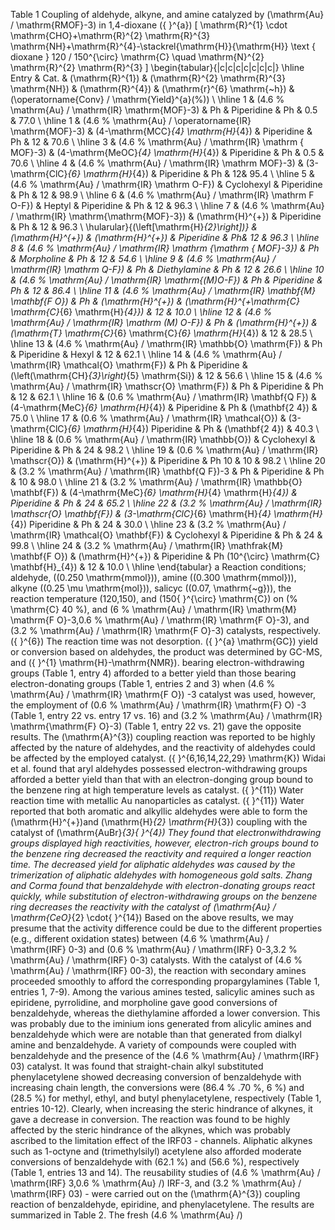 Table 1 Coupling of aldehyde, alkyne, and amine catalyzed by \(\mathrm{Au} / \mathrm{RMOF}-3\) in 1,4-dioxane \({ }^{a}\)
\[
\mathrm{R}^{1} \cdot \mathrm{CHO}+\mathrm{R}^{2} \mathrm{R}^{3} \mathrm{NH}+\mathrm{R}^{4}-\stackrel{\mathrm{H}}{\mathrm{H}} \text { dioxane } 120 / 150^{\circ} \mathrm{C} \quad \mathrm{N}^{2} \mathrm{R}^{2} \mathrm{R}^{3}
\]
\begin{tabular}{|c|c|c|c|c|c|c|}
\hline Entry & Cat. & \(\mathrm{R}^{1}\) & \(\mathrm{R}^{2} \mathrm{R}^{3} \mathrm{NH}\) & \(\mathrm{R}^{4}\) & \(\mathrm{r}^{6} \mathrm{~h}\) & \(\operatorname{Conv} / \mathrm{Yield}^{a}(\%)\) \\
\hline 1 & \(4.6 \% \mathrm{Au} / \mathrm{IR} \mathrm{MOF}-3\) & Ph & Piperidine & Ph & 0.5 & 77.0 \\
\hline 1 & \(4.6 \% \mathrm{Au} / \operatorname{IR} \mathrm{MOF}-3\) & \(4-\mathrm{MCC}_{4} \mathrm{H}_{4}\) & Piperidine & Ph & 12 & 70.6 \\
\hline 3 & \(4.6 \% \mathrm{Au} / \mathrm{IR} \mathrm { MOF}-3\) & \(4-\mathrm{MeOC}_{4} \mathrm{H}_{4}\) & Piperidine & Ph & 0.5 & 70.6 \\
\hline 4 & \(4.6 \% \mathrm{Au} / \mathrm{IR} \mathrm MOF}-3\) & \(3-\mathrm{ClC}_{6} \mathrm{H}_{4}\) & Piperidine & Ph & 12& 95.4 \\
\hline 5 & \(4.6 \% \mathrm{Au} / \mathrm{IR} \mathrm O-F}\) & Cyclohexyl & Piperidine & Ph & 12 & 98.9 \\
\hline 6 & \(4.6 \% \mathrm{Au} / \mathrm{IR} \mathrm F O-F}\) & Heptyl & Piperidine & Ph & 12 & 96.3 \\
\hline 7 & \(4.6 \% \mathrm{Au} / \mathrm{IR} \mathrm{\mathrm{MOF}-3}\) & \(\mathrm{H}^{+}\) & Piperidine & Ph & 12 & 96.3 \\
\hularular}{\(\left[\mathrm{H}_{2}\right]\)} & \(\mathrm{H}^{+}\) & \(\mathrm{H}^{+}\) & Piperidine & Ph& 12 & 96.3 \\
\hline 8 & \(4.6 \% \mathrm{Au} / \mathrm{IR} \mathrm {\mathrm { MOF}-3}\) & Ph & Morpholine & Ph & 12 & 54.6 \\
\hline 9 & \(4.6 \% \mathrm{Au} / \mathrm{IR} \mathrm Q-F}\) & Ph & Diethylamine & Ph & 12 & 26.6 \\
\hline 10 & \(4.6 \% \mathrm{Au} / \mathrm{IR} \mathrm{(M)O-F}\) & Ph & Piperidine & Ph & 12 & 86.4 \\
\hline 11 & \(4.6 \% \mathrm{Au} / \mathrm{IR} \mathbf{M} \mathbf{F O}\) & Ph & \(\mathrm{H}^{+}\) & \(\mathrm{H}^{+\mathrm{C} \mathrm{C}_{6} \mathrm{H}_{4}}\) & 12 & 10.0 \\
\hline 12 & \(4.6 \% \mathrm{Au} / \mathrm{IR} \mathrm (M) O-F}\) & Ph & \(\mathrm{H}^{+}\) & \(\mathrm{T} \mathrm{C}_{6} \mathrm{C}_{6} \mathrm{H}_{4}\) & 12 & 28.5 \\
\hline 13 & \(4.6 \% \mathrm{Au} / \mathrm{IR} \mathbb{O} \mathrm{F}\) & Ph & Piperidine & Hexyl & 12 & 62.1 \\
\hline 14 & \(4.6 \% \mathrm{Au} / \mathrm{IR} \mathcal{O} \mathrm{F}\) & Ph & Piperidine & \(\left(\mathrm{CH}_{3}\right)_{5} \mathrm{Si}\) & 12 & 56.6 \\
\hline 15 & \(4.6 \% \mathrm{Au} / \mathrm{IR} \mathscr{O} \mathrm{F}\) & Ph & Piperidine & Ph & 12 & 62.1 \\
\hline 16 & \(0.6 \% \mathrm{Au} / \mathrm{IR} \mathbf{Q F}\) & \(4-\mathrm{MeC}_{6} \mathrm{H}_{4}\) & Piperidine & Ph & \(\mathbf{2 4}\) & 75.0 \\
\hline 17 & \(0.6 \% \mathrm{Au} / \mathrm{IR} \mathcal{O}\) & \(3-\mathrm{ClC}_{6} \mathrm{H}_{4}\) Piperidine & Ph & \(\mathbf{2 4}\) & 40.3 \\
\hline 18 & \(0.6 \% \mathrm{Au} / \mathrm{IR} \mathbb{O}\) & Cyclohexyl & Piperidine & Ph & 24 & 98.2 \\
\hline 19 & \(0.6 \% \mathrm{Au} / \mathrm{IR} \mathscr{O}\) & \(\mathrm{H}^{+}\) & Piperidine & Ph 10 & 10 & 98.2 \\
\hline 20 & \(3.2 \% \mathrm{Au} / \mathrm{IR} \mathbf{Q F}\)-3 & Ph & Piperidine & Ph & 10 & 98.0 \\
\hline 21 & \(3.2 \% \mathrm{Au} / \mathrm{IR} \mathbb{O} \mathbf{F}\) & \(4-\mathrm{MeC}_{6} \mathrm{H}_{4} \mathrm{H}_{4}\) & Piperidine & Ph & 24 & 65.2 \\
\hline 22 & \(3.2 \% \mathrm{Au} / \mathrm{IR} \mathscr{O} \mathbf{F}\) & \(3-\mathrm{ClC}_{6} \mathrm{H}_{4} \mathrm{H}_{4}\) Piperidine & Ph & 24 & 30.0 \\
\hline 23 & \(3.2 \% \mathrm{Au} / \mathrm{IR} \mathcal{O} \mathbf{F}\) & Cyclohexyl & Piperidine & Ph & 24 & 99.8 \\
\hline 24 & \(3.2 \% \mathrm{Au} / \mathrm{IR} \mathfrak{M} \mathbf{F O}\) & \(\mathrm{H}^{+}\) & Piperidine & Ph \(10^{\circ} \mathrm{C} \mathbf{H}_{4}\) & 12 & 10.0 \\
\hline
\end{tabular}
a Reaction conditions; aldehyde, \((0.250 \mathrm{mmol})\), amine \((0.300 \mathrm{mmol})\), alkyne \((0.25 \mu \mathrm{mol})\), salicyc \((0.07, \mathrm{~g})\), the reaction temperature \(120,150\), and \(150{ }^{\circ} \mathrm{C}\) on \(\% \mathrm{C} 40 \%\), and \(6 \% \mathrm{Au} / \mathrm{IR} \mathrm{M} \mathrm{F O}-3,0.6 \% \mathrm{Au} / \mathrm{IR} \mathrm{F O}-3\), and \(3.2 \% \mathrm{Au} / \mathrm{IR} \mathrm{F O}-3\) catalysts, respectively. \({ }^{6}\) The reaction time was not desorption. \({ }^{a} \mathrm{GC}\) yield or conversion based on aldehydes, the product was determined by GC-MS, and \({ }^{1} \mathrm{H}-\mathrm{NMR}\).
bearing electron-withdrawing groups (Table 1, entry 4) afforded to a better yield than those bearing electron-donating groups (Table 1, entries 2 and 3) when \(4.6 \% \mathrm{Au} / \mathrm{IR} \mathrm{F O}\) -3 catalyst was used, however, the employment of \(0.6 \% \mathrm{Au} / \mathrm{IR} \mathrm{F} O\) -3 (Table 1, entry 22 vs. entry 17 vs. 16) and \(3.2 \% \mathrm{Au} / \mathrm{IR} \mathrm{\mathrm{F} O}-3\) (Table 1, entry 22 vs. 21) gave the opposite results. The \(\mathrm{A}^{3}\) coupling reaction was reported to be highly affected by the nature of aldehydes, and the reactivity of aldehydes could be affected by the employed catalyst. \({ }^{6,16,14,22,29} \mathrm{K}\) Widai et al. found that aryl aldehydes possessed electron-withdrawing groups afforded a better yield than that with an electron-donging group bound to the benzene ring at high temperature levels as catalyst. \({ }^{11}\) Water reaction time with metallic Au nanoparticles as catalyst. \({ }^{11}\) Water reported that both aromatic and alkyllic aldehydes were able to form the \(\mathrm{H}^{+}\)and \(\mathrm{H}_{2} \mathrm{H}_{3}\) coupling with the catalyst of \(\mathrm{AuBr}_{3}{ }^{4}\) They found that electronwithdrawing groups displayed high reactivities, however, electron-rich groups bound to the benzene ring decreased the reactivity and required a longer reaction time. The decreased yield for aliphatic aldehydes was caused by the trimerization of aliphatic aldehydes with homogeneous gold salts. Zhang and Corma found that benzaldehyde with electron-donating groups react quickly, while substitution of electron-withdrawing groups on the benzene ring decreases the reactivity with the catalyst of \(\mathrm{Au} / \mathrm{CeO}_{2} \cdot{ }^{14}\) Based on the above results, we may presume that the activity difference could be due to the different properties (e.g., different oxidation states) between \(4.6 \% \mathrm{Au} / \mathrm{IRF} 0-3\) and \(0.6 \% \mathrm{Au} / \mathrm{IRF} 0-3,3.2 \% \mathrm{Au} / \mathrm{IRF} 0-3\) catalysts.
With the catalyst of \(4.6 \% \mathrm{Au} / \mathrm{IRF} 00-3\), the reaction with secondary amines proceeded smoothly to afford the corresponding propargylamines (Table 1, entries 1, 7-9). Among the various amines tested, salicylic amines such as epiridene, pyrrolidine, and morpholine gave good conversions of benzaldehyde, whereas the diethylamine afforded a lower conversion. This was probably due to the iminium ions generated from alicylic amines and benzaldehyde which were are notable than that generated from dialkyl amine and benzaldehyde.
A variety of compounds were coupled with benzaldehyde and the presence of the \(4.6 \% \mathrm{Au} / \mathrm{IRF} 03\) catalyst. It was found that straight-chain alkyl substituted phenylacetylene showed decreasing conversion of benzaldehyde with increasing chain length, the conversions were \(86.4 \% .70 \%, 6 \%\) and \(28.5 \%\) for methyl, ethyl, and butyl phenylacetylene, respectively (Table 1, entries 10-12). Clearly, when increasing the steric hindrance of alkynes, it gave a decrease in conversion. The reaction was found to be highly affected by the steric hindrance of the alkynes, which was probably ascribed to the limitation effect of the IRF03 - channels. Aliphatic alkynes such as 1-octyne and (trimethylsilyl) acetylene also afforded moderate conversions of benzaldehyde with \(62.1 \%\) and \(56.6 \%\), respectively (Table 1, entries 13 and 14).
The reusability studies of \(4.6 \% \mathrm{Au} / \mathrm{IRF} 3,0.6 \% \mathrm{Au} /\) IRF-3, and \(3.2 \% \mathrm{Au} / \mathrm{IRF} 03\) - were carried out on the \(\mathrm{A}^{3}\) coupling reaction of benzaldehyde, epiridine, and phenylacetylene. The results are summarized in Table 2. The fresh \(4.6 \% \mathrm{Au} /\)